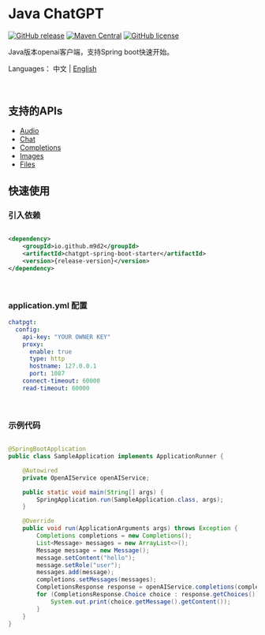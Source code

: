 # Java ChatGPT

[![GitHub release](https://img.shields.io/github/v/release/m9d2/chatgpt-java)](https://github.com/m9d2/chatgpt-java/releases)
[![Maven Central](https://img.shields.io/maven-central/v/io.github.m9d2/chatgpt-spring-boot-starter)](https://mvnrepository.com/artifact/io.github.m9d2/chatgpt-spring-boot-starter)
[![GitHub license](https://img.shields.io/github/license/m9d2/chatgpt-java)](https://github.com/m9d2/chatgpt-java/blob/main/LICENSE)

Java版本openai客户端，支持Spring boot快速开始。

Languages： 中文 | [English](README.md)

&nbsp;

## 支持的APIs


- [Audio](https://platform.openai.com/docs/api-reference/audio)
- [Chat](https://platform.openai.com/docs/api-reference/chat)
- [Completions](https://platform.openai.com/docs/api-reference/completions)
- [Images](https://platform.openai.com/docs/api-reference/images)
- [Files](https://platform.openai.com/docs/api-reference/files)


## 快速使用

### 引入依赖

```xml

<dependency>
    <groupId>io.github.m9d2</groupId>
    <artifactId>chatgpt-spring-boot-starter</artifactId>
    <version>{release-version}</version>
</dependency>
```

&nbsp;

### application.yml 配置

```yaml
chatpgt:
  config:
    api-key: "YOUR OWNER KEY"
    proxy:
      enable: true
      type: http
      hostname: 127.0.0.1
      port: 1087
    connect-timeout: 60000
    read-timeout: 60000
```

&nbsp;

### 示例代码

```java

@SpringBootApplication
public class SampleApplication implements ApplicationRunner {

    @Autowired
    private OpenAIService openAIService;

    public static void main(String[] args) {
        SpringApplication.run(SampleApplication.class, args);
    }

    @Override
    public void run(ApplicationArguments args) throws Exception {
        Completions completions = new Completions();
        List<Message> messages = new ArrayList<>();
        Message message = new Message();
        message.setContent("hello");
        message.setRole("user");
        messages.add(message);
        completions.setMessages(messages);
        CompletionsResponse response = openAIService.completions(completions);
        for (CompletionsResponse.Choice choice : response.getChoices()) {
            System.out.print(choice.getMessage().getContent());
        }
    }
}
```

